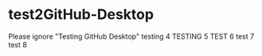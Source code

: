 # test2GitHub-Desktop
Please ignore "Testing GitHub Desktop"
testing 4
TESTING 5
TEST 6
test 7
test 8